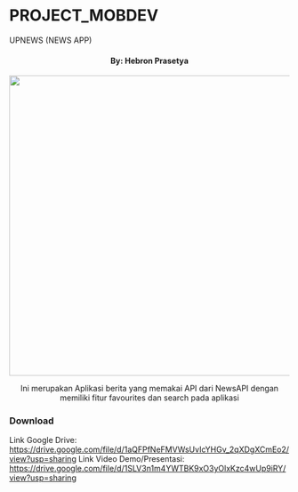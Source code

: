 # PROJECT_MOBDEV
UPNEWS (NEWS APP)
<h4 align="center"> By: Hebron Prasetya </h4>
<p align="center"><img src="https://github.com/123spontanuhuy/PROJECT_MOBDEV/blob/main/.idea/DEMOUPNEWS.gif" height="540"/></p>

<p align="center">Ini merupakan Aplikasi berita yang memakai API dari NewsAPI dengan memiliki fitur favourites dan search pada aplikasi</p>

### Download
Link Google Drive: https://drive.google.com/file/d/1aQFPfNeFMVWsUvIcYHGv_2qXDgXCmEo2/view?usp=sharing
Link Video Demo/Presentasi: https://drive.google.com/file/d/1SLV3n1m4YWTBK9xO3yOlxKzc4wUp9iRY/view?usp=sharing
